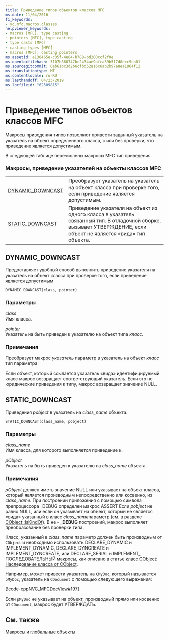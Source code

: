 ```yaml
---
title: Приведение типов объектов классов MFC
ms.date: 11/04/2016
f1_keywords:
- vc.mfc.macros.classes
helpviewer_keywords:
- macros [MFC], type casting
- pointers [MFC], type casting
- type casts [MFC]
- casting types [MFC]
- macros [MFC], casting pointers
ms.assetid: e138465e-c35f-4e84-b788-bd200ccf2f0e
ms.openlocfilehash: 3107b860747bc2434ae9afca39b517d8dcc9eb01
ms.sourcegitcommit: 0ab61bc3d2b6cfbd52a16c6ab2b97a8ea1864f12
ms.translationtype: MT
ms.contentlocale: ru-RU
ms.lasthandoff: 04/23/2019
ms.locfileid: "62309815"
---
```

# <a name="type-casting-of-mfc-class-objects"></a>Приведение типов объектов классов MFC

Макросы приведения типов позволяют привести заданный указатель на указатель на объект определенного класса, с или без проверки, что приведение является допустимым.

В следующей таблице перечислены макросы MFC тип приведения.

### <a name="macros-that-cast-pointers-to-mfc-class-objects"></a>Макросы, приведение указателей на объекты классов MFC

|||
|-|-|
|[DYNAMIC_DOWNCAST](#dynamic_downcast)|Преобразует указатель на указатель на объект класса при проверке того, если приведение является допустимым.|
|[STATIC_DOWNCAST](#static_downcast)|Приведение указателя на объект из одного класса в указатель связанный тип. В отладочной сборке, вызывает УТВЕРЖДЕНИЕ, если объект не является «вида» тип объекта.|

##  <a name="dynamic_downcast"></a>  DYNAMIC_DOWNCAST

Предоставляет удобный способ выполнить приведение указателя на указатель на объект класса при проверке того, если приведение является допустимым.

```
DYNAMIC_DOWNCAST(class, pointer)
```

### <a name="parameters"></a>Параметры

*class*<br/>
Имя класса.

*pointer*<br/>
Указатель на быть приведен к указателю на объект типа *класс*.

### <a name="remarks"></a>Примечания

Преобразует макрос *указатель* параметр в указатель на объект *класс* тип параметра.

Если объект, который ссылается указатель «вида» идентифицируемый класс макрос возвращает соответствующий указатель. Если это не юридические приведения к типу, макрос возвращает значение NULL.

##  <a name="static_downcast"></a>  STATIC_DOWNCAST

Приведения *pobject* в указатель на *class_name* объекта.

```
STATIC_DOWNCAST(class_name, pobject)
```

### <a name="parameters"></a>Параметры

*class_name*<br/>
Имя класса, для которого выполняется приведение к.

*pObject*<br/>
Указатель на быть приведен к указателю на *class_name* объекта.

### <a name="remarks"></a>Примечания

*pObject* должен иметь значение NULL или указывает на объект класса, который является производным непосредственно или косвенно, из *class_name*. При построении приложения с помощью символа препроцессора _DEBUG определен макрос ASSERT Если *pobject* не равно NULL, или если он указывает на объект, который не является «вида» указанный в класс *class_name*параметр (см. в разделе [CObject::IsKindOf](../../mfc/reference/cobject-class.md#iskindof)). В не - **_DEBUG** построений, макрос выполняет преобразование без проверки типа.

Класс, указанный в *class_name* параметр должен быть производным от `CObject` и необходимо использовать DECLARE_DYNAMIC и IMPLEMENT_DYNAMIC, DECLARE_DYNCREATE и IMPLEMENT_DYNCREATE, или DECLARE_SERIAL и IMPLEMENT_ ПОСЛЕДОВАТЕЛЬНЫЙ макросы, как описано в статье [класс CObject: Наследование класса от CObject](../../mfc/deriving-a-class-from-cobject.md).

Например, может привести указатель на `CMyDoc`, который называется `pMyDoc`, указатель на `CDocument` с помощью следующего выражения:

[!code-cpp[NVC_MFCDocView#197](../../mfc/codesnippet/cpp/type-casting-of-mfc-class-objects_1.cpp)]

Если `pMyDoc` не указывает на объект, производный прямо или косвенно от `CDocument`, макрос будет УТВЕРЖДАТЬ.

## <a name="see-also"></a>См. также

[Макросы и глобальные объекты](../../mfc/reference/mfc-macros-and-globals.md)
